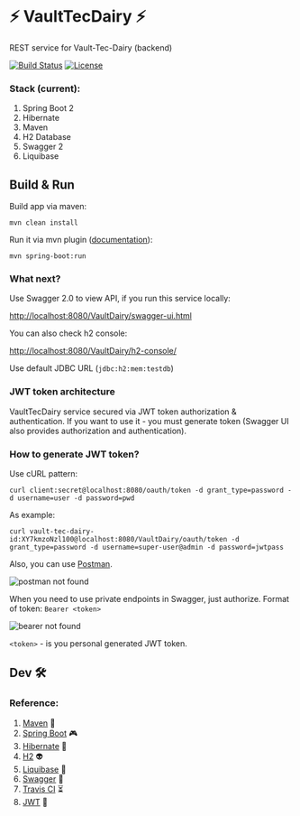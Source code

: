 # ⚡ VaultTecDairy ⚡
REST service for Vault-Tec-Dairy (backend)

[![Build Status](https://travis-ci.com/SlandShow/VaultTecDairy.svg?branch=master)](https://travis-ci.com/SlandShow/VaultTecDairy)
[![License](https://img.shields.io/badge/license-MIT%20License-brightgreen.svg)](https://en.wikipedia.org/wiki/MIT_License)

### Stack (current): 
  1. Spring Boot 2
  2. Hibernate
  3. Maven
  4. H2 Database
  5. Swagger 2
  6. Liquibase
  
## Build & Run   

Build app via maven:
```
mvn clean install
```

Run it via mvn plugin ([documentation](https://docs.spring.io/spring-boot/docs/current/reference/html/using-boot-running-your-application.html "Spring Boot plugin")):
```
mvn spring-boot:run
```
### What next?  
Use Swagger 2.0 to view API, if you run this service locally:

[http://localhost:8080/VaultDairy/swagger-ui.html](http://localhost:8080/VaultDairy/swagger-ui.html "Swagger 2.0")

You can also check h2 console:

[http://localhost:8080/VaultDairy/h2-console/](http://localhost:8080/VaultDairy/h2-console/ "h2")

Use default JDBC URL (`jdbc:h2:mem:testdb`)

### JWT token architecture  

VaultTecDairy service secured via JWT token authorization & authentication. If you want to use it - you must generate token (Swagger UI also provides authorization and authentication). 

### How to generate JWT token?

Use cURL pattern:
```
curl client:secret@localhost:8080/oauth/token -d grant_type=password -d username=user -d password=pwd
```
As example:
```
curl vault-tec-dairy-id:XY7kmzoNzl100@localhost:8080/VaultDairy/oauth/token -d grant_type=password -d username=super-user@admin -d password=jwtpass
```
Also, you can use [Postman](https://www.getpostman.com/ "Postman tool").

![postman not found](https://i.ibb.co/cDxBFCQ/token-path.png)

When you need to use private endpoints in Swagger, just authorize. Format of token: `Bearer <token>`

![bearer not found](https://i.ibb.co/tBDRLpn/bearer-token.png)

`<token>` - is you personal generated JWT token.
  
## Dev 🛠️

### Reference:
1. [Maven](https://maven.apache.org/guides/getting-started/maven-in-five-minutes.html "Maven") 🍭
2. [Spring Boot](https://docs.spring.io/spring-boot/docs/current/reference/html/getting-started-installing-spring-boot.html "Spring Boot") 🎮
3. [Hibernate](http://hibernate.org/ "Hibernate ORM") 🔨
4. [H2](http://www.h2database.com/html/main.html "H2") 👽
5. [Liquibase](https://www.liquibase.org/7 "Liquibase") 👑
6. [Swagger](https://swagger.io/docs/specification/2-0/basic-structure/ "OpenAPI") 🎨
7. [Travis CI](https://docs.travis-ci.com/user/tutorial/ "Pipiline") ⏳
8. [JWT](https://jwt.io/ "JWT token") 🔑
